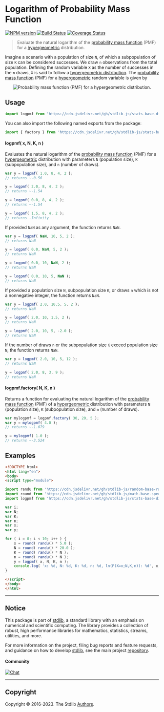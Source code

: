 <!--

@license Apache-2.0

Copyright (c) 2018 The Stdlib Authors.

Licensed under the Apache License, Version 2.0 (the "License");
you may not use this file except in compliance with the License.
You may obtain a copy of the License at

   http://www.apache.org/licenses/LICENSE-2.0

Unless required by applicable law or agreed to in writing, software
distributed under the License is distributed on an "AS IS" BASIS,
WITHOUT WARRANTIES OR CONDITIONS OF ANY KIND, either express or implied.
See the License for the specific language governing permissions and
limitations under the License.

-->

# Logarithm of Probability Mass Function

[![NPM version][npm-image]][npm-url] [![Build Status][test-image]][test-url] [![Coverage Status][coverage-image]][coverage-url] <!-- [![dependencies][dependencies-image]][dependencies-url] -->

> Evaluate the natural logarithm of the [probability mass function][pmf] (PMF) for a [hypergeometric][hypergeometric-distribution] distribution.

<section class="intro">

Imagine a scenario with a population of size `N`, of which a subpopulation of size `K` can be considered successes. We draw `n` observations from the total population. Defining the random variable `X` as the number of successes in the `n` draws, `X` is said to follow a [hypergeometric distribution][hypergeometric-distribution]. The [probability mass function][pmf] (PMF) for a [hypergeometric][hypergeometric-distribution] random variable is given by

<!-- <equation class="equation" label="eq:hypergeometric_pmf" align="center" raw="f(x;N,K,n)=P(X=x;N,K,n)=\begin{cases} {{{K \choose x} {N-K \choose {n-x}}}\over {{N} \choose n}} & \text{ for } x = 0,1,2,\ldots \\ 0 & \text{ otherwise} \end{cases}" alt="Probability mass function (PMF) for a hypergeometric distribution."> -->

<div class="equation" align="center" data-raw-text="f(x;N,K,n)=P(X=x;N,K,n)=\begin{cases} {{{K \choose x} {N-K \choose {n-x}}}\over {{N} \choose n}} &amp; \text{ for } x = 0,1,2,\ldots \\ 0 &amp; \text{ otherwise} \end{cases}" data-equation="eq:hypergeometric_pmf">
    <img src="https://cdn.jsdelivr.net/gh/stdlib-js/stdlib@51534079fef45e990850102147e8945fb023d1d0/lib/node_modules/@stdlib/stats/base/dists/hypergeometric/logpmf/docs/img/equation_hypergeometric_pmf.svg" alt="Probability mass function (PMF) for a hypergeometric distribution.">
    <br>
</div>

<!-- </equation> -->

</section>

<!-- /.intro -->



<section class="usage">

## Usage

```javascript
import logpmf from 'https://cdn.jsdelivr.net/gh/stdlib-js/stats-base-dists-hypergeometric-logpmf@esm/index.mjs';
```

You can also import the following named exports from the package:

```javascript
import { factory } from 'https://cdn.jsdelivr.net/gh/stdlib-js/stats-base-dists-hypergeometric-logpmf@esm/index.mjs';
```

#### logpmf( x, N, K, n )

Evaluates the natural logarithm of the [probability mass function][pmf] (PMF) for a [hypergeometric][hypergeometric-distribution] distribution with parameters `N` (population size), `K` (subpopulation size), and `n` (number of draws).

```javascript
var y = logpmf( 1.0, 8, 4, 2 );
// returns ~-0.56

y = logpmf( 2.0, 8, 4, 2 );
// returns ~-1.54

y = logpmf( 0.0, 8, 4, 2 );
// returns ~-1.54

y = logpmf( 1.5, 8, 4, 2 );
// returns -Infinity
```

If provided `NaN` as any argument, the function returns `NaN`.

```javascript
var y = logpmf( NaN, 10, 5, 2 );
// returns NaN

y = logpmf( 0.0, NaN, 5, 2 );
// returns NaN

y = logpmf( 0.0, 10, NaN, 2 );
// returns NaN

y = logpmf( 0.0, 10, 5, NaN );
// returns NaN
```

If provided a population size `N`, subpopulation size `K`, or draws `n` which is not a nonnegative integer, the function returns `NaN`.

```javascript
var y = logpmf( 2.0, 10.5, 5, 2 );
// returns NaN

y = logpmf( 2.0, 10, 1.5, 2 );
// returns NaN

y = logpmf( 2.0, 10, 5, -2.0 );
// returns NaN
```

If the number of draws `n` or the subpopulation size `K` exceed population size `N`, the function returns `NaN`.

```javascript
var y = logpmf( 2.0, 10, 5, 12 );
// returns NaN

y = logpmf( 2.0, 8, 3, 9 );
// returns NaN
```

#### logpmf.factory( N, K, n )

Returns a function for evaluating the natural logarithm of the [probability mass function][pmf] (PMF) of a [hypergeometric ][hypergeometric-distribution] distribution with parameters `N` (population size), `K` (subpopulation size), and `n` (number of draws).

```javascript
var mylogpmf = logpmf.factory( 30, 20, 5 );
var y = mylogpmf( 4.0 );
// returns ~-1.079

y = mylogpmf( 1.0 );
// returns ~-3.524
```

</section>

<!-- /.usage -->

<section class="examples">

## Examples

<!-- eslint no-undef: "error" -->

```html
<!DOCTYPE html>
<html lang="en">
<body>
<script type="module">

import randu from 'https://cdn.jsdelivr.net/gh/stdlib-js/random-base-randu@esm/index.mjs';
import round from 'https://cdn.jsdelivr.net/gh/stdlib-js/math-base-special-round@esm/index.mjs';
import logpmf from 'https://cdn.jsdelivr.net/gh/stdlib-js/stats-base-dists-hypergeometric-logpmf@esm/index.mjs';

var i;
var N;
var K;
var n;
var x;
var y;

for ( i = 0; i < 10; i++ ) {
    x = round( randu() * 5.0 );
    N = round( randu() * 20.0 );
    K = round( randu() * N );
    n = round( randu() * N );
    y = logpmf( x, N, K, n );
    console.log( 'x: %d, N: %d, K: %d, n: %d, ln(P(X=x;N,K,n)): %d', x, N, K, n, y.toFixed( 4 ) );
}

</script>
</body>
</html>
```

</section>

<!-- /.examples -->

<!-- Section for related `stdlib` packages. Do not manually edit this section, as it is automatically populated. -->

<section class="related">

</section>

<!-- /.related -->

<!-- Section for all links. Make sure to keep an empty line after the `section` element and another before the `/section` close. -->


<section class="main-repo" >

* * *

## Notice

This package is part of [stdlib][stdlib], a standard library with an emphasis on numerical and scientific computing. The library provides a collection of robust, high performance libraries for mathematics, statistics, streams, utilities, and more.

For more information on the project, filing bug reports and feature requests, and guidance on how to develop [stdlib][stdlib], see the main project [repository][stdlib].

#### Community

[![Chat][chat-image]][chat-url]

---

## Copyright

Copyright &copy; 2016-2023. The Stdlib [Authors][stdlib-authors].

</section>

<!-- /.stdlib -->

<!-- Section for all links. Make sure to keep an empty line after the `section` element and another before the `/section` close. -->

<section class="links">

[npm-image]: http://img.shields.io/npm/v/@stdlib/stats-base-dists-hypergeometric-logpmf.svg
[npm-url]: https://npmjs.org/package/@stdlib/stats-base-dists-hypergeometric-logpmf

[test-image]: https://github.com/stdlib-js/stats-base-dists-hypergeometric-logpmf/actions/workflows/test.yml/badge.svg?branch=main
[test-url]: https://github.com/stdlib-js/stats-base-dists-hypergeometric-logpmf/actions/workflows/test.yml?query=branch:main

[coverage-image]: https://img.shields.io/codecov/c/github/stdlib-js/stats-base-dists-hypergeometric-logpmf/main.svg
[coverage-url]: https://codecov.io/github/stdlib-js/stats-base-dists-hypergeometric-logpmf?branch=main

<!--

[dependencies-image]: https://img.shields.io/david/stdlib-js/stats-base-dists-hypergeometric-logpmf.svg
[dependencies-url]: https://david-dm.org/stdlib-js/stats-base-dists-hypergeometric-logpmf/main

-->

[chat-image]: https://img.shields.io/gitter/room/stdlib-js/stdlib.svg
[chat-url]: https://gitter.im/stdlib-js/stdlib/

[stdlib]: https://github.com/stdlib-js/stdlib

[stdlib-authors]: https://github.com/stdlib-js/stdlib/graphs/contributors

[umd]: https://github.com/umdjs/umd
[es-module]: https://developer.mozilla.org/en-US/docs/Web/JavaScript/Guide/Modules

[deno-url]: https://github.com/stdlib-js/stats-base-dists-hypergeometric-logpmf/tree/deno
[umd-url]: https://github.com/stdlib-js/stats-base-dists-hypergeometric-logpmf/tree/umd
[esm-url]: https://github.com/stdlib-js/stats-base-dists-hypergeometric-logpmf/tree/esm
[branches-url]: https://github.com/stdlib-js/stats-base-dists-hypergeometric-logpmf/blob/main/branches.md

[hypergeometric-distribution]: https://en.wikipedia.org/wiki/Hypergeometric_distribution

[pmf]: https://en.wikipedia.org/wiki/Probability_mass_function

</section>

<!-- /.links -->
